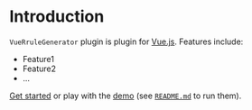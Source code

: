 # Introduction

`VueRruleGenerator` plugin is plugin for [Vue.js](http://vuejs.org).
Features include:

- Feature1
- Feature2
- ...

[Get started](./started/) or play with the [demo](https://github.com//vue-rrule-generator/tree/dev/demo) (see [`README.md`](https://github.com//vue-rrule-generator/) to run them).
